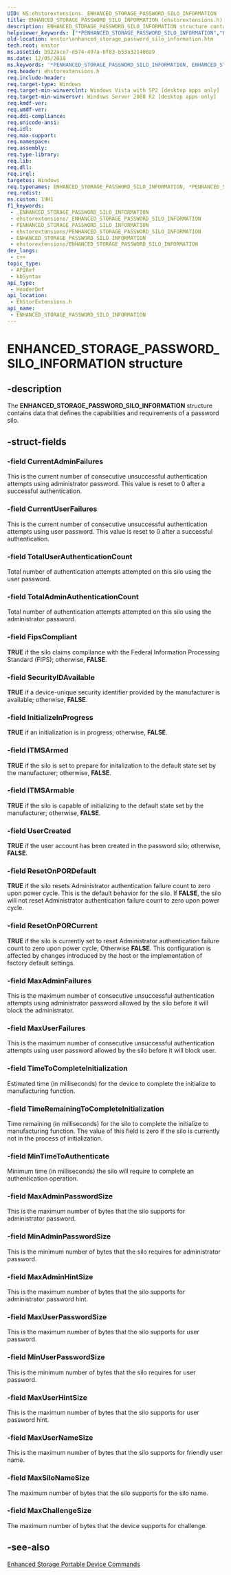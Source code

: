 ```yaml
---
UID: NS:ehstorextensions._ENHANCED_STORAGE_PASSWORD_SILO_INFORMATION
title: ENHANCED_STORAGE_PASSWORD_SILO_INFORMATION (ehstorextensions.h)
description: ENHANCED_STORAGE_PASSWORD_SILO_INFORMATION structure contains data that defines the capabilities and requirements of a password silo.
helpviewer_keywords: ["*PENHANCED_STORAGE_PASSWORD_SILO_INFORMATION","ENHANCED_STORAGE_PASSWORD_SILO_INFORMATION","ENHANCED_STORAGE_PASSWORD_SILO_INFORMATION structure [Enhanced Storage]","PENHANCED_STORAGE_PASSWORD_SILO_INFORMATION","PENHANCED_STORAGE_PASSWORD_SILO_INFORMATION structure pointer [Enhanced Storage]","ehstorextensions/ENHANCED_STORAGE_PASSWORD_SILO_INFORMATION","ehstorextensions/PENHANCED_STORAGE_PASSWORD_SILO_INFORMATION","enstor.enhanced_storage_password_silo_information"]
old-location: enstor\enhanced_storage_password_silo_information.htm
tech.root: enstor
ms.assetid: b922aca7-d574-497a-bf83-b53a321400a9
ms.date: 12/05/2018
ms.keywords: '*PENHANCED_STORAGE_PASSWORD_SILO_INFORMATION, ENHANCED_STORAGE_PASSWORD_SILO_INFORMATION, ENHANCED_STORAGE_PASSWORD_SILO_INFORMATION structure [Enhanced Storage], PENHANCED_STORAGE_PASSWORD_SILO_INFORMATION, PENHANCED_STORAGE_PASSWORD_SILO_INFORMATION structure pointer [Enhanced Storage], ehstorextensions/ENHANCED_STORAGE_PASSWORD_SILO_INFORMATION, ehstorextensions/PENHANCED_STORAGE_PASSWORD_SILO_INFORMATION, enstor.enhanced_storage_password_silo_information'
req.header: ehstorextensions.h
req.include-header: 
req.target-type: Windows
req.target-min-winverclnt: Windows Vista with SP2 [desktop apps only]
req.target-min-winversvr: Windows Server 2008 R2 [desktop apps only]
req.kmdf-ver: 
req.umdf-ver: 
req.ddi-compliance: 
req.unicode-ansi: 
req.idl: 
req.max-support: 
req.namespace: 
req.assembly: 
req.type-library: 
req.lib: 
req.dll: 
req.irql: 
targetos: Windows
req.typenames: ENHANCED_STORAGE_PASSWORD_SILO_INFORMATION, *PENHANCED_STORAGE_PASSWORD_SILO_INFORMATION
req.redist: 
ms.custom: 19H1
f1_keywords:
 - _ENHANCED_STORAGE_PASSWORD_SILO_INFORMATION
 - ehstorextensions/_ENHANCED_STORAGE_PASSWORD_SILO_INFORMATION
 - PENHANCED_STORAGE_PASSWORD_SILO_INFORMATION
 - ehstorextensions/PENHANCED_STORAGE_PASSWORD_SILO_INFORMATION
 - ENHANCED_STORAGE_PASSWORD_SILO_INFORMATION
 - ehstorextensions/ENHANCED_STORAGE_PASSWORD_SILO_INFORMATION
dev_langs:
 - c++
topic_type:
 - APIRef
 - kbSyntax
api_type:
 - HeaderDef
api_location:
 - EhStorExtensions.h
api_name:
 - ENHANCED_STORAGE_PASSWORD_SILO_INFORMATION
---
```


# ENHANCED_STORAGE_PASSWORD_SILO_INFORMATION structure


## -description

The <b>ENHANCED_STORAGE_PASSWORD_SILO_INFORMATION</b> structure contains data that defines the capabilities and requirements of a password silo.

## -struct-fields

### -field CurrentAdminFailures

This is the current number of consecutive unsuccessful authentication attempts using administrator password. This value is reset to 0 after a successful authentication.

### -field CurrentUserFailures

This is the current number of consecutive unsuccessful authentication attempts using user password. This value is reset to 0 after a successful authentication.

### -field TotalUserAuthenticationCount

Total number of authentication attempts attempted on this silo using the user password.

### -field TotalAdminAuthenticationCount

Total number of authentication attempts attempted on this silo using the administrator password.

### -field FipsCompliant

<b>TRUE</b> if the silo claims compliance with the  Federal Information Processing Standard  (FIPS); otherwise, <b>FALSE</b>.

### -field SecurityIDAvailable

<b>TRUE</b> if a device-unique security identifier provided by the manufacturer is available; otherwise, <b>FALSE</b>.

### -field InitializeInProgress

<b>TRUE</b> if an initialization is in progress; otherwise, <b>FALSE</b>.

### -field ITMSArmed

<b>TRUE</b> if the silo is set to prepare for initalization to the default state set by the manufacturer; otherwise, <b>FALSE</b>.

### -field ITMSArmable

<b>TRUE</b> if the silo is capable of initializing to the default state set by the manufacturer; otherwise, <b>FALSE</b>.

### -field UserCreated

<b>TRUE</b> if the user account has been created in the password silo; otherwise, <b>FALSE</b>.

### -field ResetOnPORDefault

<b>TRUE</b> if the silo resets Administrator authentication failure count to zero upon power cycle. This is the default behavior for the silo. 
If <b>FALSE</b>, the silo will not reset Administrator authentication failure count to zero upon power cycle.

### -field ResetOnPORCurrent

<b>TRUE</b> if the silo is currently set to reset Administrator authentication failure count to zero upon power cycle; Otherwise <b>FALSE</b>. 
This configuration is affected by changes introduced by the host or the implementation of factory default settings.

### -field MaxAdminFailures

This is the maximum number of consecutive unsuccessful authentication attempts using administrator password allowed by the silo before it will block the administrator.

### -field MaxUserFailures

This is the maximum number of consecutive unsuccessful authentication attempts using user password allowed by the silo before it will block user.

### -field TimeToCompleteInitialization

Estimated time (in milliseconds) for the device to complete the initialize to manufacturing function.

### -field TimeRemainingToCompleteInitialization

Time remaining (in milliseconds) for the silo to complete the initialize to manufacturing function.  The value of this field is zero if the silo is currently not in the process of initialization.

### -field MinTimeToAuthenticate

Minimum time (in milliseconds) the silo will require to complete an authentication operation.

### -field MaxAdminPasswordSize

This is the maximum number of bytes that the silo supports for administrator password.

### -field MinAdminPasswordSize

This is the minimum number of bytes that the silo requires for administrator password.

### -field MaxAdminHintSize

This is the maximum number of bytes that the silo supports for administrator password hint.

### -field MaxUserPasswordSize

This is the maximum number of bytes that the silo supports for user password.

### -field MinUserPasswordSize

This is the minimum number of bytes that the silo requires for user password.

### -field MaxUserHintSize

This is the maximum number of bytes that the silo supports for user password hint.

### -field MaxUserNameSize

This is the maximum number of bytes that the silo supports for friendly user name.

### -field MaxSiloNameSize

The maximum number of bytes that the silo supports for  the silo name.

### -field MaxChallengeSize

The maximum number of bytes that the device supports for challenge.

## -see-also

<a href="https://docs.microsoft.com/previous-versions/windows/desktop/enstor/enhanced-storage-portable-device-commands">Enhanced Storage Portable Device Commands</a>

